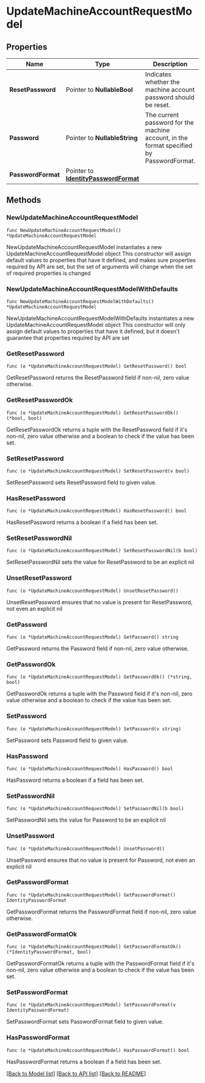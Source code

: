 # UpdateMachineAccountRequestModel

## Properties

Name | Type | Description | Notes
------------ | ------------- | ------------- | -------------
**ResetPassword** | Pointer to **NullableBool** | Indicates whether the machine account password should be reset. | [optional] 
**Password** | Pointer to **NullableString** | The current password for the machine account, in the format specified by PasswordFormat. | [optional] 
**PasswordFormat** | Pointer to [**IdentityPasswordFormat**](IdentityPasswordFormat.md) |  | [optional] 

## Methods

### NewUpdateMachineAccountRequestModel

`func NewUpdateMachineAccountRequestModel() *UpdateMachineAccountRequestModel`

NewUpdateMachineAccountRequestModel instantiates a new UpdateMachineAccountRequestModel object
This constructor will assign default values to properties that have it defined,
and makes sure properties required by API are set, but the set of arguments
will change when the set of required properties is changed

### NewUpdateMachineAccountRequestModelWithDefaults

`func NewUpdateMachineAccountRequestModelWithDefaults() *UpdateMachineAccountRequestModel`

NewUpdateMachineAccountRequestModelWithDefaults instantiates a new UpdateMachineAccountRequestModel object
This constructor will only assign default values to properties that have it defined,
but it doesn't guarantee that properties required by API are set

### GetResetPassword

`func (o *UpdateMachineAccountRequestModel) GetResetPassword() bool`

GetResetPassword returns the ResetPassword field if non-nil, zero value otherwise.

### GetResetPasswordOk

`func (o *UpdateMachineAccountRequestModel) GetResetPasswordOk() (*bool, bool)`

GetResetPasswordOk returns a tuple with the ResetPassword field if it's non-nil, zero value otherwise
and a boolean to check if the value has been set.

### SetResetPassword

`func (o *UpdateMachineAccountRequestModel) SetResetPassword(v bool)`

SetResetPassword sets ResetPassword field to given value.

### HasResetPassword

`func (o *UpdateMachineAccountRequestModel) HasResetPassword() bool`

HasResetPassword returns a boolean if a field has been set.

### SetResetPasswordNil

`func (o *UpdateMachineAccountRequestModel) SetResetPasswordNil(b bool)`

 SetResetPasswordNil sets the value for ResetPassword to be an explicit nil

### UnsetResetPassword
`func (o *UpdateMachineAccountRequestModel) UnsetResetPassword()`

UnsetResetPassword ensures that no value is present for ResetPassword, not even an explicit nil
### GetPassword

`func (o *UpdateMachineAccountRequestModel) GetPassword() string`

GetPassword returns the Password field if non-nil, zero value otherwise.

### GetPasswordOk

`func (o *UpdateMachineAccountRequestModel) GetPasswordOk() (*string, bool)`

GetPasswordOk returns a tuple with the Password field if it's non-nil, zero value otherwise
and a boolean to check if the value has been set.

### SetPassword

`func (o *UpdateMachineAccountRequestModel) SetPassword(v string)`

SetPassword sets Password field to given value.

### HasPassword

`func (o *UpdateMachineAccountRequestModel) HasPassword() bool`

HasPassword returns a boolean if a field has been set.

### SetPasswordNil

`func (o *UpdateMachineAccountRequestModel) SetPasswordNil(b bool)`

 SetPasswordNil sets the value for Password to be an explicit nil

### UnsetPassword
`func (o *UpdateMachineAccountRequestModel) UnsetPassword()`

UnsetPassword ensures that no value is present for Password, not even an explicit nil
### GetPasswordFormat

`func (o *UpdateMachineAccountRequestModel) GetPasswordFormat() IdentityPasswordFormat`

GetPasswordFormat returns the PasswordFormat field if non-nil, zero value otherwise.

### GetPasswordFormatOk

`func (o *UpdateMachineAccountRequestModel) GetPasswordFormatOk() (*IdentityPasswordFormat, bool)`

GetPasswordFormatOk returns a tuple with the PasswordFormat field if it's non-nil, zero value otherwise
and a boolean to check if the value has been set.

### SetPasswordFormat

`func (o *UpdateMachineAccountRequestModel) SetPasswordFormat(v IdentityPasswordFormat)`

SetPasswordFormat sets PasswordFormat field to given value.

### HasPasswordFormat

`func (o *UpdateMachineAccountRequestModel) HasPasswordFormat() bool`

HasPasswordFormat returns a boolean if a field has been set.


[[Back to Model list]](../README.md#documentation-for-models) [[Back to API list]](../README.md#documentation-for-api-endpoints) [[Back to README]](../README.md)


